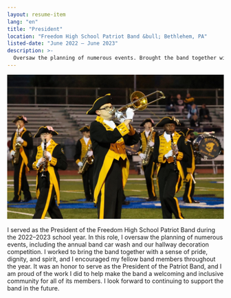 ```yaml
---
layout: resume-item
lang: "en"
title: "President"
location: "Freedom High School Patriot Band &bull; Bethlehem, PA"
listed-date: "June 2022 — June 2023"
description: >-
  Oversaw the planning of numerous events. Brought the band together with a sense of pride, dignity, and spirit. Encouraged fellow band members throughout the year.
---
```


![Performing a solo during the 2023 field show](/images/band-pres.jpeg)

I served as the President of the Freedom High School Patriot Band during the 2022–2023 school year. In this role, I
oversaw the planning of numerous events, including the annual band car wash and our hallway decoration competition. I
worked to bring the band together with a sense of pride, dignity, and spirit, and I encouraged my fellow band members
throughout the year. It was an honor to serve as the President of the Patriot Band, and I am proud of the work I did to
help make the band a welcoming and inclusive community for all of its members. I look forward to continuing to support
the band in the future.